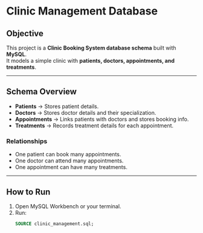 # Clinic Management Database

## Objective
This project is a **Clinic Booking System database schema** built with **MySQL**.  
It models a simple clinic with **patients, doctors, appointments, and treatments**.

---

## Schema Overview
- **Patients** → Stores patient details.  
- **Doctors** → Stores doctor details and their specialization.  
- **Appointments** → Links patients with doctors and stores booking info.  
- **Treatments** → Records treatment details for each appointment.  

### Relationships
- One patient can book many appointments.  
- One doctor can attend many appointments.  
- One appointment can have many treatments.  

---

## How to Run
1. Open MySQL Workbench or your terminal.
2. Run:
   ```sql
   SOURCE clinic_management.sql;


